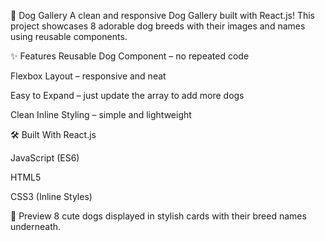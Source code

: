 🐶 Dog Gallery
A clean and responsive Dog Gallery built with React.js!
This project showcases 8 adorable dog breeds with their images and names using reusable components.

✨ Features
Reusable Dog Component – no repeated code

Flexbox Layout – responsive and neat

Easy to Expand – just update the array to add more dogs

Clean Inline Styling – simple and lightweight

🛠️ Built With
React.js

JavaScript (ES6)

HTML5

CSS3 (Inline Styles)

📸 Preview
8 cute dogs displayed in stylish cards with their breed names underneath.

